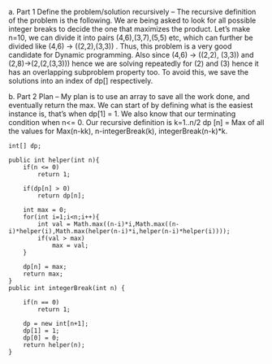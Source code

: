 a.	Part 1 Define the problem/solution recursively – The recursive definition of the problem is the following.  We are being asked to look for all possible integer breaks to decide the one that maximizes the product. Let’s make n=10, we can divide it into pairs (4,6),(3,7),(5,5) etc, which can further be divided like (4,6) -> ((2,2),(3,3)) . Thus, this problem is a very good candidate for Dynamic programming. Also since (4,6) -> ((2,2), (3,3)) and (2,8)->(2,(2,(3,3))) hence we are solving repeatedly for (2) and (3) hence it has an overlapping subproblem property too. To avoid this, we save the solutions into an index of dp[] respectively.



b.	Part 2 Plan – My plan is to use an array to save all the work done, and eventually return the max. We can start of by defining what is the easiest instance is, that’s when dp[1] = 1. We also know that our terminating condition when n<= 0. Our recursive definition is k=1..n/2 dp [n] = Max of all the values for Max(n-kk), n-integerBreak(k), integerBreak(n-k)*k.



    int[] dp;
    
    public int helper(int n){
        if(n <= 0)
            return 1;
        
        if(dp[n] > 0)
            return dp[n];
        
        int max = 0;
        for(int i=1;i<n;i++){
            int val = Math.max((n-i)*i,Math.max((n-i)*helper(i),Math.max(helper(n-i)*i,helper(n-i)*helper(i))));
            if(val > max)
                max = val;
        }
        
        dp[n] = max;
        return max;
    }
    public int integerBreak(int n) {
        
        if(n == 0)
            return 1;
        
        dp = new int[n+1];
        dp[1] = 1;
        dp[0] = 0;
        return helper(n);
    }
